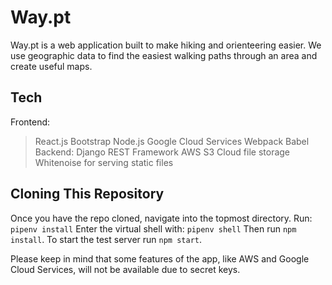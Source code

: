 # Way.pt
 
 Way.pt is a web application built to make hiking and orienteering easier. We use geographic data to find the easiest walking paths through an area and create useful maps.

## Tech

Frontend:
> React.js
> Bootstrap
> Node.js
> Google Cloud Services
> Webpack
> Babel
Backend:
> Django REST Framework
> AWS S3 Cloud file storage
> Whitenoise for serving static files 

## Cloning This Repository

Once you have the repo cloned, navigate into the topmost directory. Run:
`pipenv install`
Enter the virtual shell with:
`pipenv shell`
Then run `npm install`. To start the test server run `npm start`. 

Please keep in mind that some features of the app, like AWS and Google Cloud Services, will not be available due to secret keys.
